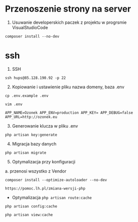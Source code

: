 # Przenoszenie strony na server


1. Usuwanie developerskich paczek z projektu w progrsmie VisualStudioCode

`composer install --no-dev`

# ssh

1. SSH

`ssh hups@85.128.190.92 -p 22`

2. Kopiowanie i ustawienie pliku nazwa domeny, baza .env

`cp .env.example .env`

`vim .env`


`
APP_NAME=Ozonek
APP_ENV=production
APP_KEY=
APP_DEBUG=false
APP_URL=http://ozonek.eu
`


3. Generowanie klucza w pliku .env

`php artisan key:generate`

4. Migracja bazy danych

`php artisan migrate`

5. Optymalizacja przy konfiguracji

a. przenosi wszystko z Vendor

`composer install --optimize-autoloader --no-dev`



`https://pomoc.lh.pl/zmiana-wersji-php`

- Optymalizacja
`php artisan route:cache`

`php artisan config:cache`

`php artisan view:cache`